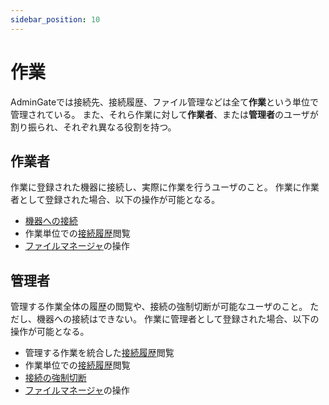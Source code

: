 ```yaml
---
sidebar_position: 10
---
```


# 作業

AdminGateでは接続先、接続履歴、ファイル管理などは全て**作業**という単位で管理されている。
また、それら作業に対して**作業者**、または**管理者**のユーザが割り振られ、それぞれ異なる役割を持つ。

## 作業者

作業に登録された機器に接続し、実際に作業を行うユーザのこと。
作業に作業者として登録された場合、以下の操作が可能となる。
- [機器への接続](/docs/forUser/connect)
- 作業単位での[接続履歴](/docs/forUser/record)閲覧
- [ファイルマネージャ](/docs/forUser/filemanager)の操作

## 管理者

管理する作業全体の履歴の閲覧や、接続の強制切断が可能なユーザのこと。
ただし、機器への接続はできない。
作業に管理者として登録された場合、以下の操作が可能となる。

- 管理する作業を統合した[接続履歴](/docs/forUser/record)閲覧
- 作業単位での[接続履歴](/docs/forUser/record)閲覧
- [接続の強制切断](/docs/forUser/record#強制切断)
- [ファイルマネージャ](/docs/forUser/filemanager)の操作

